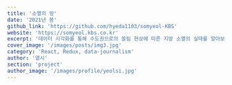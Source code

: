```yaml
---
title: '소멸의 땅'
date: '2021년 봄'
github_link: 'https://github.com/hyeda1103/somyeol-KBS'
website: 'https://somyeol.kbs.co.kr'
excerpt: '데이터 시각화를 통해 수도권으로의 쏠림 현상에 따른 지방 소멸의 실태를 알아보았다'
cover_image: '/images/posts/img3.jpg'
category: 'React, Redux, data-journalism'
author: '열시'
section: 'project'
author_image: '/images/profile/yeolsi.jpg'
---
```

